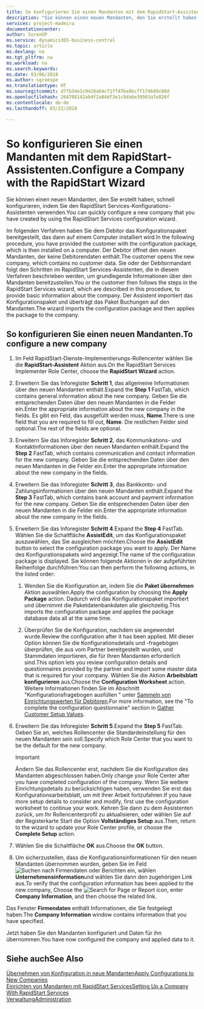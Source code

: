 ```yaml
---
title: So konfigurieren Sie einen Mandanten mit dem RapidStart-Assistenten | Microsoft Docs
description: "Sie können einen neuen Mandanten, den Sie erstellt haben, schnell konfigurieren, indem Sie den RapidStart Services-Konfigurations-Assistenten verwenden."
services: project-madeira
documentationcenter: 
author: SorenGP
ms.service: dynamics365-business-central
ms.topic: article
ms.devlang: na
ms.tgt_pltfrm: na
ms.workload: na
ms.search.keywords: 
ms.date: 03/06/2018
ms.author: sgroespe
ms.translationtype: HT
ms.sourcegitcommit: d7fb34e1c9428a64c71ff47be8bcff174649c00d
ms.openlocfilehash: 264788142ab4f2a84df3e1c9da6e39503a7e820f
ms.contentlocale: de-de
ms.lasthandoff: 03/22/2018

---
```

# <a name="configure-a-company-with-the-rapidstart-wizard"></a><span data-ttu-id="0439b-103">So konfigurieren Sie einen Mandanten mit dem RapidStart-Assistenten.</span><span class="sxs-lookup"><span data-stu-id="0439b-103">Configure a Company with the RapidStart Wizard</span></span>
<span data-ttu-id="0439b-104">Sie können einen neuen Mandanten, den Sie erstellt haben, schnell konfigurieren, indem Sie den RapidStart Services-Konfigurations-Assistenten verwenden.</span><span class="sxs-lookup"><span data-stu-id="0439b-104">You can quickly configure a new company that you have created by using the RapidStart Services configuration wizard.</span></span>

<span data-ttu-id="0439b-105">Im folgenden Verfahren haben Sie dem Debitor das Konfigurationspaket bereitgestellt, das dann auf einem Computer installiert wird.</span><span class="sxs-lookup"><span data-stu-id="0439b-105">In the following procedure, you have provided the customer with the configuration package, which is then installed on a computer.</span></span> <span data-ttu-id="0439b-106">Der Debitor öffnet den neuen Mandanten, der keine Debitorendaten enthält.</span><span class="sxs-lookup"><span data-stu-id="0439b-106">The customer opens the new company, which contains no customer data.</span></span> <span data-ttu-id="0439b-107">Sie oder der Debitormandant folgt den Schritten im RapidStart Services-Assistenten, die in diesem Verfahren beschrieben werden, um grundlegende Informationen über den Mandanten bereitzustellen.</span><span class="sxs-lookup"><span data-stu-id="0439b-107">You or the customer then follows the steps in the RapidStart Services wizard, which are described in this procedure, to provide basic information about the company.</span></span> <span data-ttu-id="0439b-108">Der Assistent importiert das Konfigurationspaket und überträgt das Paket Buchungen auf den Mandanten.</span><span class="sxs-lookup"><span data-stu-id="0439b-108">The wizard imports the configuration package and then applies the package to the company.</span></span>  

## <a name="to-configure-a-new-company"></a><span data-ttu-id="0439b-109">So konfigurieren Sie einen neuen Mandanten.</span><span class="sxs-lookup"><span data-stu-id="0439b-109">To configure a new company</span></span>  
1. <span data-ttu-id="0439b-110">Im Feld RapidStart-Dienste-Implementierungs-Rollencenter wählen Sie die **RapidStart-Assistent** Aktion aus.</span><span class="sxs-lookup"><span data-stu-id="0439b-110">On the RapidStart Services Implementer Role Center, choose the **RapidStart Wizard** action.</span></span>  
2. <span data-ttu-id="0439b-111">Erweitern Sie das Inforegister **Schritt 1**, das allgemeine Informationen über den neuen Mandanten enthält.</span><span class="sxs-lookup"><span data-stu-id="0439b-111">Expand the **Step 1** FastTab, which contains general information about the new company.</span></span> <span data-ttu-id="0439b-112">Geben Sie die entsprechenden Daten über den neuen Mandanten in die Felder ein.</span><span class="sxs-lookup"><span data-stu-id="0439b-112">Enter the appropriate information about the new company in the fields.</span></span> <span data-ttu-id="0439b-113">Es gibt ein Feld, das ausgefüllt werden muss, **Name**.</span><span class="sxs-lookup"><span data-stu-id="0439b-113">There is one field that you are required to fill out, **Name**.</span></span> <span data-ttu-id="0439b-114">Die restlichen Felder sind optional.</span><span class="sxs-lookup"><span data-stu-id="0439b-114">The rest of the fields are optional.</span></span>  
3. <span data-ttu-id="0439b-115">Erweitern Sie das Inforegister **Schritt 2**, das Kommunikations- und Kontaktinformationen über den neuen Mandanten enthält.</span><span class="sxs-lookup"><span data-stu-id="0439b-115">Expand the **Step 2** FastTab, which contains communication and contact information for the new company.</span></span> <span data-ttu-id="0439b-116">Geben Sie die entsprechenden Daten über den neuen Mandanten in die Felder ein.</span><span class="sxs-lookup"><span data-stu-id="0439b-116">Enter the appropriate information about the new company in the fields.</span></span>
4. <span data-ttu-id="0439b-117">Erweitern Sie das Inforegister **Schritt 3**, das Bankkonto- und Zahlungsinformationen über den neuen Mandanten enthält.</span><span class="sxs-lookup"><span data-stu-id="0439b-117">Expand the **Step 3** FastTab, which contains bank account and payment information for the new company.</span></span> <span data-ttu-id="0439b-118">Geben Sie die entsprechenden Daten über den neuen Mandanten in die Felder ein.</span><span class="sxs-lookup"><span data-stu-id="0439b-118">Enter the appropriate information about the new company in the fields.</span></span>  
5. <span data-ttu-id="0439b-119">Erweitern Sie das Inforegister **Schritt 4**.</span><span class="sxs-lookup"><span data-stu-id="0439b-119">Expand the **Step 4** FastTab.</span></span> <span data-ttu-id="0439b-120">Wählen Sie die Schaltfläche **AssistEdit**, um das Konfigurationspaket auszuwählen, das Sie ausgleichen möchten.</span><span class="sxs-lookup"><span data-stu-id="0439b-120">Choose the **AssistEdit** button to select the configuration package you want to apply.</span></span> <span data-ttu-id="0439b-121">Der Name des Konfigurationspakets wird angezeigt.</span><span class="sxs-lookup"><span data-stu-id="0439b-121">The name of the configuration package is displayed.</span></span> <span data-ttu-id="0439b-122">Sie können folgende Aktionen in der aufgeführten Reihenfolge durchführen:</span><span class="sxs-lookup"><span data-stu-id="0439b-122">You can then perform the following actions, in the listed order:</span></span>  

    1. <span data-ttu-id="0439b-123">Wenden Sie die Konfiguration an, indem Sie die **Paket übernehmen** Aktion auswählen.</span><span class="sxs-lookup"><span data-stu-id="0439b-123">Apply the configuration by choosing the **Apply Package** action.</span></span> <span data-ttu-id="0439b-124">Dadurch wird das Konfigurationspaket importiert und übernimmt die Paketdatenbankdaten alle gleichzeitig.</span><span class="sxs-lookup"><span data-stu-id="0439b-124">This imports the configuration package and applies the package database data all at the same time.</span></span>  

    2. <span data-ttu-id="0439b-125">Überprüfen Sie die Konfiguration, nachdem sie angewendet wurde.</span><span class="sxs-lookup"><span data-stu-id="0439b-125">Review the configuration after it has been applied.</span></span> <span data-ttu-id="0439b-126">Mit dieser Option können Sie die Konfigurationsdetails und -fragebögen überprüfen, die aus vom Partner bereitgestellt wurden, und Stammdaten importieren, die für Ihren Mandanten erforderlich sind.</span><span class="sxs-lookup"><span data-stu-id="0439b-126">This option lets you review configuration details and questionnaires provided by the partner and import some master data that is required for your company.</span></span> <span data-ttu-id="0439b-127">Wählen Sie die Aktion **Arbeitsblatt konfigurieren** aus.</span><span class="sxs-lookup"><span data-stu-id="0439b-127">Choose the **Configuration Worksheet** action.</span></span> <span data-ttu-id="0439b-128">Weitere Informationen finden Sie im Abschnitt "Konfigurationsfragebogen ausfüllen " unter [Sammeln von Einrichtungswerten für Debitoren](admin-gather-customer-setup-values.md).</span><span class="sxs-lookup"><span data-stu-id="0439b-128">For more information, see the "To complete the configuration questionnaire" section in [Gather Customer Setup Values](admin-gather-customer-setup-values.md).</span></span>  

6. <span data-ttu-id="0439b-129">Erweitern Sie das Inforegister **Schritt 5**.</span><span class="sxs-lookup"><span data-stu-id="0439b-129">Expand the **Step 5** FastTab.</span></span> <span data-ttu-id="0439b-130">Geben Sie an, welches Rollencenter die Standardeinstellung für den neuen Mandanten sein soll.</span><span class="sxs-lookup"><span data-stu-id="0439b-130">Specify which Role Center that you want to be the default for the new company.</span></span>  

    > [!IMPORTANT]  
    >  <span data-ttu-id="0439b-131">Ändern Sie das Rollencenter erst, nachdem Sie die Konfiguration des Mandanten abgeschlossen haben.</span><span class="sxs-lookup"><span data-stu-id="0439b-131">Only change your Role Center after you have completed configuration of the company.</span></span> <span data-ttu-id="0439b-132">Wenn Sie weitere Einrichtungsdetails zu berücksichtigen haben, verwenden Sie erst das Konfigurationsarbeitsblatt, um mit Ihrer Arbeit fortzufahren.</span><span class="sxs-lookup"><span data-stu-id="0439b-132">If you have more setup details to consider and modify, first use the configuration worksheet to continue your work.</span></span> <span data-ttu-id="0439b-133">Kehren Sie dann zu dem Assistenten zurück, um Ihr Rollencenterprofil zu aktualisieren, oder wählen Sie auf der Registerkarte Start die Option **Vollständiges Setup** aus.</span><span class="sxs-lookup"><span data-stu-id="0439b-133">Then, return to the wizard to update your Role Center profile, or choose the **Complete Setup** action.</span></span>

7. <span data-ttu-id="0439b-134">Wählen Sie die Schaltfläche **OK** aus.</span><span class="sxs-lookup"><span data-stu-id="0439b-134">Choose the **OK** button.</span></span>  
8. <span data-ttu-id="0439b-135">Um sicherzustellen, dass die Konfigurationsinformationen für den neuen Mandanten übernommen wurden, geben Sie im Feld ![Suchen nach Firmendaten oder Berichten](media/ui-search/search_small.png "Suchen nach Firmendaten oder Berichten") ein, wählen **Unternehmensinformation**und wählen Sie dann den zugehörigen Link aus.</span><span class="sxs-lookup"><span data-stu-id="0439b-135">To verify that the configuration information has been applied to the new company, Choose the ![Search for Page or Report](media/ui-search/search_small.png "Search for Page or Report icon") icon, enter **Company Information**, and then choose the related link.</span></span>

<span data-ttu-id="0439b-136">Das Fenster **Firmendaten** enthält Informationen, die Sie festgelegt haben.</span><span class="sxs-lookup"><span data-stu-id="0439b-136">The **Company Information** window contains information that you have specified.</span></span>   

<span data-ttu-id="0439b-137">Jetzt haben Sie den Mandanten konfiguriert und Daten für ihn übernommen.</span><span class="sxs-lookup"><span data-stu-id="0439b-137">You have now configured the company and applied data to it.</span></span>  

## <a name="see-also"></a><span data-ttu-id="0439b-138">Siehe auch</span><span class="sxs-lookup"><span data-stu-id="0439b-138">See Also</span></span>  
[<span data-ttu-id="0439b-139">Übernehmen von Konfiguration in neue Mandanten</span><span class="sxs-lookup"><span data-stu-id="0439b-139">Apply Configurations to New Companies</span></span>](admin-apply-configuration-to-new-companies.md)  
[<span data-ttu-id="0439b-140">Einrichten von Mandanten mit RapidStart Services</span><span class="sxs-lookup"><span data-stu-id="0439b-140">Setting Up a Company With RapidStart Services</span></span>](admin-set-up-a-company-with-rapidstart.md)  
[<span data-ttu-id="0439b-141">Verwaltung</span><span class="sxs-lookup"><span data-stu-id="0439b-141">Administration</span></span>](admin-setup-and-administration.md)

